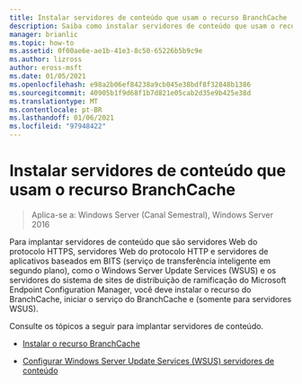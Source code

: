 ```yaml
---
title: Instalar servidores de conteúdo que usam o recurso BranchCache
description: Saiba como instalar servidores de conteúdo que usam o recurso BranchCache.
manager: brianlic
ms.topic: how-to
ms.assetid: 0f00ae6e-ae1b-41e3-8c50-65226b5b9c9e
ms.author: lizross
author: eross-msft
ms.date: 01/05/2021
ms.openlocfilehash: e98a2b06ef84238a9cb045e38bdf8f32848b1386
ms.sourcegitcommit: 40905b1f9d68f1b7d821e05cab2d35e9b425e38d
ms.translationtype: MT
ms.contentlocale: pt-BR
ms.lasthandoff: 01/06/2021
ms.locfileid: "97948422"
---
```

# <a name="install-content-servers-that-use-the-branchcache-feature"></a>Instalar servidores de conteúdo que usam o recurso BranchCache

>Aplica-se a: Windows Server (Canal Semestral), Windows Server 2016

Para implantar servidores de conteúdo que são servidores Web do protocolo HTTPS, servidores Web do protocolo HTTP e servidores de aplicativos baseados em BITS (serviço de transferência inteligente em segundo plano), como o Windows Server Update Services (WSUS) e os servidores do sistema de sites de distribuição de ramificação do Microsoft Endpoint Configuration Manager, você deve instalar o recurso do BranchCache, iniciar o serviço do BranchCache e (somente para servidores WSUS).

Consulte os tópicos a seguir para implantar servidores de conteúdo.

-   [Instalar o recurso BranchCache](Install-the-BranchCache-Feature.md)

-   [Configurar Windows Server Update Services &#40;WSUS&#41; servidores de conteúdo](configure-wsus-content-servers.md)




